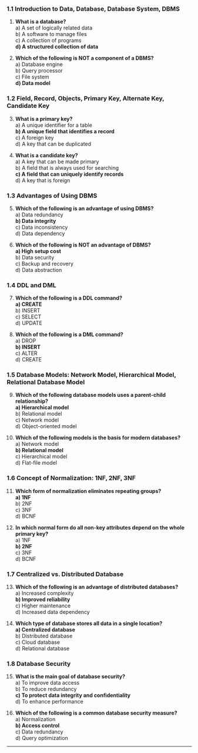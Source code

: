 ### 1.1 Introduction to Data, Database, Database System, DBMS

1. **What is a database?**  
   a) A set of logically related data  
   b) A software to manage files  
   c) A collection of programs  
   **d) A structured collection of data**  

2. **Which of the following is NOT a component of a DBMS?**  
   a) Database engine  
   b) Query processor  
   c) File system  
   **d) Data model**  

### 1.2 Field, Record, Objects, Primary Key, Alternate Key, Candidate Key

3. **What is a primary key?**  
   a) A unique identifier for a table  
   **b) A unique field that identifies a record**  
   c) A foreign key  
   d) A key that can be duplicated  

4. **What is a candidate key?**  
   a) A key that can be made primary  
   b) A field that is always used for searching  
   **c) A field that can uniquely identify records**  
   d) A key that is foreign  

### 1.3 Advantages of Using DBMS

5. **Which of the following is an advantage of using DBMS?**  
   a) Data redundancy  
   **b) Data integrity**  
   c) Data inconsistency  
   d) Data dependency  

6. **Which of the following is NOT an advantage of DBMS?**  
   **a) High setup cost**  
   b) Data security  
   c) Backup and recovery  
   d) Data abstraction  

### 1.4 DDL and DML

7. **Which of the following is a DDL command?**  
   **a) CREATE**  
   b) INSERT  
   c) SELECT  
   d) UPDATE  

8. **Which of the following is a DML command?**  
   a) DROP  
   **b) INSERT**  
   c) ALTER  
   d) CREATE  

### 1.5 Database Models: Network Model, Hierarchical Model, Relational Database Model

9. **Which of the following database models uses a parent-child relationship?**  
   **a) Hierarchical model**  
   b) Relational model  
   c) Network model  
   d) Object-oriented model  

10. **Which of the following models is the basis for modern databases?**  
    a) Network model  
    **b) Relational model**  
    c) Hierarchical model  
    d) Flat-file model  

### 1.6 Concept of Normalization: 1NF, 2NF, 3NF

11. **Which form of normalization eliminates repeating groups?**  
    **a) 1NF**  
    b) 2NF  
    c) 3NF  
    d) BCNF  

12. **In which normal form do all non-key attributes depend on the whole primary key?**  
    a) 1NF  
    **b) 2NF**  
    c) 3NF  
    d) BCNF  

### 1.7 Centralized vs. Distributed Database

13. **Which of the following is an advantage of distributed databases?**  
    a) Increased complexity  
    **b) Improved reliability**  
    c) Higher maintenance  
    d) Increased data dependency  

14. **Which type of database stores all data in a single location?**  
    **a) Centralized database**  
    b) Distributed database  
    c) Cloud database  
    d) Relational database  

### 1.8 Database Security

15. **What is the main goal of database security?**  
    a) To improve data access  
    b) To reduce redundancy  
    **c) To protect data integrity and confidentiality**  
    d) To enhance performance  

16. **Which of the following is a common database security measure?**  
    a) Normalization  
    **b) Access control**  
    c) Data redundancy  
    d) Query optimization  

---
